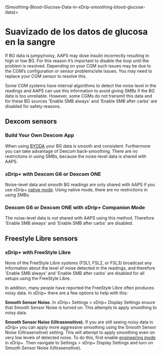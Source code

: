 (Smoothing-Blood-Glucose-Data-in-xDrip-smoothing-blood-glucose-data)=

# Suavizado de los datos de glucosa en la sangre

If BG data is jumpy/noisy, AAPS may dose insulin incorrectly resulting in high or low BG. For this reason it’s important to disable the loop until the problem is resolved. Depending on your CGM such issues may be due to the CGM’s configuration or sensor problems/site issues. You may need to replace your CGM sensor to resolve this.

Some CGM systems have internal algorithms to detect the noise level in the readings and AAPS can use this information to avoid giving SMBs if the BG data is too unreliable. However, some CGMs do not transmit this data and for these BG sources 'Enable SMB always' and 'Enable SMB after carbs' are disabled for safety reasons.

## Dexcom sensors

### Build Your Own Dexcom App

When using [BYODA](DexcomG6-if-using-g6-with-build-your-own-dexcom-app) your BG data is smooth and consistent. Furthermore you can take advantage of Dexcom back-smoothing. There are no restrictions in using SMBs, because the noise-level data is shared with AAPS.

### xDrip+ with Dexcom G6 or Dexcom ONE

Noise-level data and smooth BG readings are only shared with AAPS if you use xDrip+ [native mode](https://navid200.github.io/xDrip/docs/Native-Algorithm). Using native mode, there are no restrictions in using SMBs.

### Dexcom G6 or Dexcom ONE with xDrip+ Companion Mode

The noise-level data is not shared with AAPS using this method. Therefore 'Enable SMB always' and 'Enable SMB after carbs' are disabled.

## Freestyle Libre sensors

### xDrip+ with FreeStyle Libre

None of the FreeStyle Libre systems (FSL1, FSL2, or FSL3) broadcast any information about the level of noise detected in the readings, and therefore 'Enable SMB always' and 'Enable SMB after carbs' are disabled for all setups using the FreeStyle Libre.

In addition, many people have reported the FreeStyle Libre often produces noisy data. In xDrip+ there are a few options to help with this:

**Smooth Sensor Noise.** In xDrip+ Settings > xDrip+ Display Settings ensure that Smooth Sensor Noise is turned on. This attempts to apply smoothing to noisy data.

**Smooth Sensor Noise (Ultrasensitive).** If you are still seeing noisy data in xDrip+ you can apply more aggressive smoothing using the Smooth Sensor Noise (Ultrasensitive) setting. This will attempt to apply smoothing even on very low levels of detected noise. To do this, first enable [engineering mode](Enabling-Engineering-Mode-in-xDrip.md) in xDrip+. Then navigate to Settings > xDrip+ Display Settings and turn on Smooth Sensor Noise (Ultrasensitive).